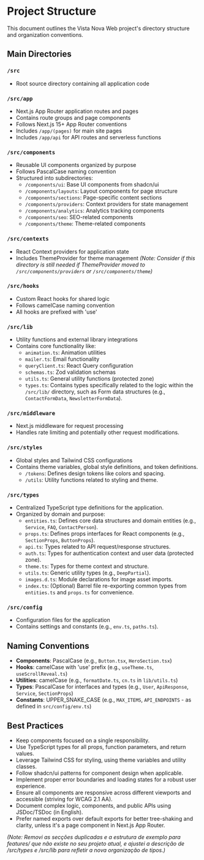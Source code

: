 # Project Structure

This document outlines the Vista Nova Web project's directory structure and organization conventions.

## Main Directories

### `/src`
- Root source directory containing all application code

### `/src/app`
- Next.js App Router application routes and pages
- Contains route groups and page components
- Follows Next.js 15+ App Router conventions
- Includes `/app/(pages)` for main site pages
- Includes `/app/api` for API routes and serverless functions

### `/src/components`
- Reusable UI components organized by purpose
- Follows PascalCase naming convention
- Structured into subdirectories:
  - `/components/ui`: Base UI components from shadcn/ui
  - `/components/layouts`: Layout components for page structure
  - `/components/sections`: Page-specific content sections
  - `/components/providers`: Context providers for state management
  - `/components/analytics`: Analytics tracking components
  - `/components/seo`: SEO-related components
  - `/components/theme`: Theme-related components

### `/src/contexts`
- React Context providers for application state
- Includes ThemeProvider for theme management
  *(Note: Consider if this directory is still needed if ThemeProvider moved to `/src/components/providers` or `/src/components/theme`)*

### `/src/hooks`
- Custom React hooks for shared logic
- Follows camelCase naming convention
- All hooks are prefixed with 'use'

### `/src/lib`
- Utility functions and external library integrations
- Contains core functionality like:
  - `animation.ts`: Animation utilities
  - `mailer.ts`: Email functionality
  - `queryClient.ts`: React Query configuration
  - `schemas.ts`: Zod validation schemas
  - `utils.ts`: General utility functions (protected zone)
  - `types.ts`: Contains types specifically related to the logic within the `/src/lib/` directory, such as Form data structures (e.g., `ContactFormData`, `NewsletterFormData`).

### `/src/middleware`
- Next.js middleware for request processing
- Handles rate limiting and potentially other request modifications.

### `/src/styles`
- Global styles and Tailwind CSS configurations
- Contains theme variables, global style definitions, and token definitions.
  - `/tokens`: Defines design tokens like colors and spacing.
  - `/utils`: Utility functions related to styling and theme.

### `/src/types`
- Centralized TypeScript type definitions for the application.
- Organized by domain and purpose:
  - `entities.ts`: Defines core data structures and domain entities (e.g., `Service`, `FAQ`, `ContactPerson`).
  - `props.ts`: Defines props interfaces for React components (e.g., `SectionProps`, `ButtonProps`).
  - `api.ts`: Types related to API request/response structures.
  - `auth.ts`: Types for authentication context and user data (protected zone).
  - `theme.ts`: Types for theme context and structure.
  - `utils.ts`: Generic utility types (e.g., `DeepPartial`).
  - `images.d.ts`: Module declarations for image asset imports.
  - `index.ts`: (Optional) Barrel file re-exporting common types from `entities.ts` and `props.ts` for convenience.

### `/src/config`
- Configuration files for the application
- Contains settings and constants (e.g., `env.ts`, `paths.ts`).

## Naming Conventions

- **Components**: PascalCase (e.g., `Button.tsx`, `HeroSection.tsx`)
- **Hooks**: camelCase with 'use' prefix (e.g., `useTheme.ts`, `useScrollReveal.ts`)
- **Utilities**: camelCase (e.g., `formatDate.ts`, `cn.ts` in `lib/utils.ts`)
- **Types**: PascalCase for interfaces and types (e.g., `User`, `ApiResponse`, `Service`, `SectionProps`)
- **Constants**: UPPER_SNAKE_CASE (e.g., `MAX_ITEMS`, `API_ENDPOINTS` - as defined in `src/config/env.ts`)

## Best Practices

- Keep components focused on a single responsibility.
- Use TypeScript types for all props, function parameters, and return values.
- Leverage Tailwind CSS for styling, using theme variables and utility classes.
- Follow shadcn/ui patterns for component design when applicable.
- Implement proper error boundaries and loading states for a robust user experience.
- Ensure all components are responsive across different viewports and accessible (striving for WCAG 2.1 AA).
- Document complex logic, components, and public APIs using JSDoc/TSDoc (in English).
- Prefer named exports over default exports for better tree-shaking and clarity, unless it's a page component in Next.js App Router.

*(Note: Removi as secções duplicadas e a estrutura de exemplo para features/ que não existe no seu projeto atual, e ajustei a descrição de /src/types e /src/lib para refletir a nova organização de tipos.)*